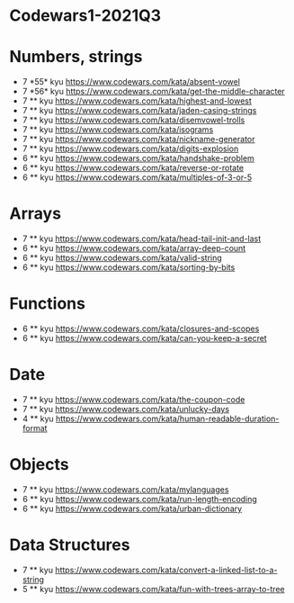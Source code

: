 # Codewars1-2021Q3

# Numbers, strings

- 7 \*55\* kyu https://www.codewars.com/kata/absent-vowel
- 7 \*56\* kyu https://www.codewars.com/kata/get-the-middle-character
- 7 \*\* kyu https://www.codewars.com/kata/highest-and-lowest
- 7 \*\* kyu https://www.codewars.com/kata/jaden-casing-strings
- 7 \*\* kyu https://www.codewars.com/kata/disemvowel-trolls
- 7 \*\* kyu https://www.codewars.com/kata/isograms
- 7 \*\* kyu https://www.codewars.com/kata/nickname-generator
- 7 \*\* kyu https://www.codewars.com/kata/digits-explosion
- 6 \*\* kyu https://www.codewars.com/kata/handshake-problem
- 6 \*\* kyu https://www.codewars.com/kata/reverse-or-rotate
- 6 \*\* kyu https://www.codewars.com/kata/multiples-of-3-or-5

# Arrays

- 7 \*\* kyu https://www.codewars.com/kata/head-tail-init-and-last
- 6 \*\* kyu https://www.codewars.com/kata/array-deep-count
- 6 \*\* kyu https://www.codewars.com/kata/valid-string
- 6 \*\* kyu https://www.codewars.com/kata/sorting-by-bits

# Functions

- 6 \*\* kyu https://www.codewars.com/kata/closures-and-scopes
- 6 \*\* kyu https://www.codewars.com/kata/can-you-keep-a-secret

# Date

- 7 \*\* kyu https://www.codewars.com/kata/the-coupon-code
- 7 \*\* kyu https://www.codewars.com/kata/unlucky-days
- 4 \*\* kyu https://www.codewars.com/kata/human-readable-duration-format

# Objects

- 7 \*\* kyu https://www.codewars.com/kata/mylanguages
- 6 \*\* kyu https://www.codewars.com/kata/run-length-encoding
- 6 \*\* kyu https://www.codewars.com/kata/urban-dictionary

# Data Structures

- 7 \*\* kyu https://www.codewars.com/kata/convert-a-linked-list-to-a-string
- 5 \*\* kyu https://www.codewars.com/kata/fun-with-trees-array-to-tree

